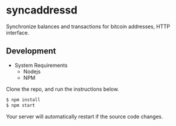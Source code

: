 # syncaddressd
Synchronize balances and transactions for bitcoin addresses, HTTP interface.


## Development
- System Requirements
  - Nodejs
  - NPM

Clone the repo, and run the instructions below.

```sh
$ npm install
$ npm start
```

Your server will automatically restart if the source code changes.